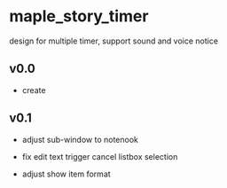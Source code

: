 # maple_story_timer
design for multiple timer, support sound and voice notice

## v0.0

- create

## v0.1

- adjust sub-window to notenook

- fix edit text trigger cancel listbox selection

- adjust show item format